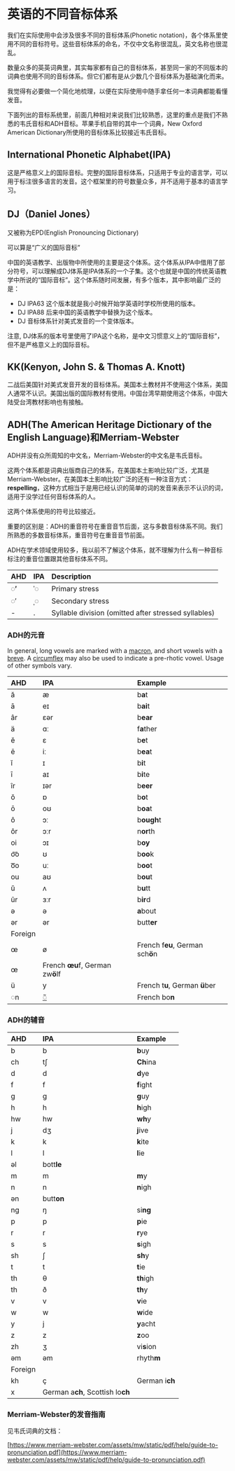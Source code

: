 # 英语的不同音标体系

我们在实际使用中会涉及很多不同的音标体系\(Phonetic notation\)，各个体系里使用不同的音标符号。这些音标体系的命名，不仅中文名称很混乱，英文名称也很混乱。

数量众多的英英词典里，其实每家都有自己的音标体系，甚至同一家的不同版本的词典也使用不同的音标体系。但它们都有是从少数几个音标体系为基础演化而来。

我觉得有必要做一个简化地梳理，以便在实际使用中随手拿任何一本词典都能看懂发音。

下面列出的音标系统里，前面几种相对来说我们比较熟悉，这里的重点是我们不熟悉的韦氏音标和ADH音标。苹果手机自带的其中一个词典，New Oxford American Dictionary所使用的音标体系比较接近韦氏音标。

## International Phonetic Alphabet\(IPA\)

这是严格意义上的国际音标。完整的国际音标体系，只适用于专业的语言学，可以用于标注很多语言的发音。这个框架里的符号数量众多，并不适用于基本的语言学习。

## DJ（Daniel Jones）

又被称为EPD\(English Pronouncing Dictionary\)

可以算是“广义的国际音标”

中国的英语教学、出版物中所使用的主要是这个体系。这个体系从IPA中借用了部分符号，可以理解成DJ体系是IPA体系的一个子集。这个也就是中国的传统英语教学中所说的“国际音标”。这个体系随时间发展，有多个版本，其中影响最广泛的是：

* DJ IPA63 这个版本就是我小时候开始学英语时学校所使用的版本。
* DJ IPA88 后来中国的英语教学中替换为这个版本。
* DJ 音标体系针对美式发音的一个变体版本。

注意, DJ体系的版本号里使用了IPA这个名称，是中文习惯意义上的“国际音标”，但不是严格意义上的国际音标。

## KK\(Kenyon, John S. & Thomas A. Knott\)

二战后美国针对美式发音开发的音标体系。美国本土教材并不使用这个体系，美国人通常不认识。美国出版的国际教材有使用。中国台湾早期使用这个体系，中国大陆受台湾教材影响也有接触。

## ADH\(The American Heritage Dictionary of the English Language\)和Merriam-Webster

ADH并没有众所周知的中文名，Merriam-Webster的中文名是韦氏音标。

这两个体系都是词典出版商自己的体系，在美国本土影响比较广泛，尤其是Merriam-Webster。在美国本土影响比较广泛的还有一种注音方式：**respelling**，这种方式相当于是用已经认识的简单的词的发音来表示不认识的词，适用于没学过任何音标体系的人。

这两个体系使用的符号比较接近。

重要的区别是：ADH的重音符号在重音音节后面，这与多数音标体系不同。我们所熟悉的多数音标体系，重音符号在重音音节前面。

ADH在学术领域使用较多，我以前不了解这个体系，就不理解为什么有一种音标标注的重音位置跟其他音标体系不同。

| AHD | IPA | Description |
| :--- | :--- | :--- |
| ◌**′** | ˈ◌ | Primary stress |
| ◌′ | ˌ◌ | Secondary stress |
| - | . | Syllable division \(omitted after stressed syllables\) |

### ADH的元音

In general, long vowels are marked with a [macron](https://en.wikipedia.org/wiki/Macron_%28diacritic%29), and short vowels with a [breve](https://en.wikipedia.org/wiki/Breve). A [circumflex](https://en.wikipedia.org/wiki/Circumflex) may also be used to indicate a pre-rhotic vowel. Usage of other symbols vary.

| AHD | IPA | Example |
| :--- | :--- | :--- |
| ă | æ | b**a**t |
| ā | eɪ | b**ai**t |
| âr | ɛər | b**ear** |
| ä | ɑː | f**a**ther |
| ĕ | ɛ | b**e**t |
| ē | iː | b**ea**t |
| ĭ | ɪ | b**i**t |
| ī | aɪ | b**i**te |
| îr | ɪər | b**eer** |
| ŏ | ɒ | b**o**t |
| ō | oʊ | b**oa**t |
| ô | ɔː | b**ough**t |
| ôr | ɔːr | n**or**th |
| oi | ɔɪ | b**oy** |
| o͝o | ʊ | b**oo**k |
| o͞o | uː | b**oo**t |
| ou | aʊ | b**ou**t |
| ŭ | ʌ | b**u**tt |
| ûr | ɜːr | b**ir**d |
| ə | ə | **a**bout |
| ər | ər | butt**er** |
| Foreign |  |  |
| œ | ø | French f**eu**, German sch**ö**n |
| œ | French **œu**f, German zw**ö**lf |  |
| ü | y | French t**u**, German **ü**ber |
| ◌n | [◌̃](https://en.wikipedia.org/wiki/Nasalization) | French bo**n** |

### ADH的辅音

| AHD | IPA | Example |
| :--- | :--- | :--- |
| b | b | **b**uy |
| ch | tʃ | **Ch**ina |
| d | d | **d**ye |
| f | f | **f**ight |
| g | ɡ | **g**uy |
| h | h | **h**igh |
| hw | hw | **wh**y |
| j | dʒ | **j**ive |
| k | k | **k**ite |
| l | l | **l**ie |
| əl | bott**le** |  |
| m | m | **m**y |
| n | n | **n**igh |
| ən | butt**on** |  |
| ng | ŋ | si**ng** |
| p | p | **p**ie |
| r | r | **r**ye |
| s | s | **s**igh |
| sh | ʃ | **sh**y |
| t | t | **t**ie |
| th | θ | **th**igh |
| th | ð | **th**y |
| v | v | **v**ie |
| w | w | **w**ide |
| y | j | **y**acht |
| z | z | **z**oo |
| zh | ʒ | vi**s**ion |
| əm | əm | rhyth**m** |
| Foreign |  |  |
| kh | ç | German i**ch** |
| x | German a**ch**, Scottish lo**ch** |  |

### Merriam-Webster的发音指南

见韦氏词典的文档：

[https://www.merriam-webster.com/assets/mw/static/pdf/help/guide-to-pronunciation.pdf](https://www.merriam-webster.com/assets/mw/static/pdf/help/guide-to-pronunciation.pdf)



